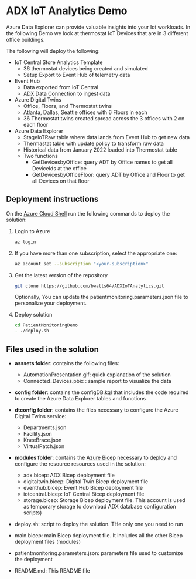 # ADX IoT Analytics Demo
Azure Data Explorer can provide valuable insights into your Iot workloads. In the following Demo we look at thermostat IoT Devices that are in 3 different office buildings.

The following will deploy the following:
- IoT Central Store Analytics Template 
  - 36 thermostat devices being created and simulated
  - Setup Export to Event Hub of telemetry data
- Event Hub 
  - Data exported from IoT Central
  - ADX Data Connection to ingest data
- Azure Digital Twins
  - Office, Floors, and Thermostat twins
  - Atlanta, Dallas, Seattle offices with 6 Floors in each
  - 36 Thermostat twins created spread across the 3 offices with 2 on each floor
- Azure Data Explorer
  - StageIoTRaw table where data lands from Event Hub to get new data
  - Thermastat table with update policy to transform raw data
  - Historical data from January 2022 loaded into Thermostat table
  - Two functions
    - GetDevicesbyOffice: query ADT by Office names to get all DeviceIds at the office
    - GetDevicesbyOfficeFloor: query ADT by Office and Floor to get all Devices on that floor 

## Deployment instructions

On the [Azure Cloud Shell](https://shell.azure.com/) run the following commands to deploy the solution:
1. Login to Azure
    ```bash
    az login
    ```

2. If you have more than one subscription, select the appropriate one:
    ```bash
    az account set --subscription "<your-subscription>"
    ```

3. Get the latest version of the repository
    ```bash
    git clone https://github.com/bwatts64/ADXIoTAnalytics.git
    ```
    Optionally, You can update the patientmonitoring.parameters.json file to personalize your deployment.

4. Deploy solution
    ```bash
    cd PatientMonitoringDemo
    . ./deploy.sh
    ```



## Files used in the solution

- **asssets folder**: contains the following files:
  - AutomationPresentation.gif: quick explanation of the solution
  - Connected_Devices.pbix : sample report to visualize the data

- **config folder**: contains the configDB.kql that includes the code required to create the Azure Data Explorer tables and functions

- **dtconfig folder**: contains the files necessary to configure the Azure Digital Twins service:
  - Departments.json
  - Facility.json
  - KneeBrace.json
  - VirtualPatch.json

- **modules folder**: contains the [Azure Bicep](https://docs.microsoft.com/EN-US/azure/azure-resource-manager/bicep/) necessary to deploy and configure the resource resources used in the solution:
  - adx.bicep: ADX Bicep deployment file
  - digitaltwin.bicep: Digital Twin Bicep deployment file
  - eventhub.bicep: Event Hub Bicep deployment file
  - iotcentral.bicep: IoT Central Bicep deployment file
  - storage.bicep: Storage Bicep deployment file. This account is used as temporary storage to download ADX database configuration scripts)

- deploy.sh: script to deploy the solution. THe only one you need to run 
- main.bicep: main Bicep deployment file. It includes all the other Bicep deployment files (modules)
- patientmonitoring.parameters.json: parameters file used to customize the deployment
- README.md: This README file

